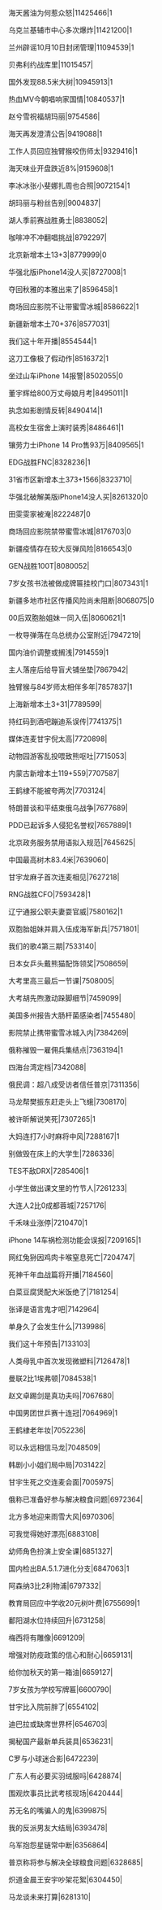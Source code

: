 海天酱油为何惹众怒|11425466|1

乌克兰基辅市中心多次爆炸|11421200|1

兰州辟谣10月10日封闭管理|11094539|1

贝弗利约战库里|11015457|

国外发现88.5米大树|10945913|1

热血MV今朝唱响家国情|10840537|1

赵兮雪祝福胡玛丽|9754586|

海天再发澄清公告|9419088|1

工作人员回应独臂猴咬伤师太|9329416|1

海天味业开盘跌近8%|9159608|1

李冰冰张小斐娜扎周也合照|9072154|1

胡玛丽与粉丝告别|9004837|

湖人季前赛战胜勇士|8838052|

咖啡冲不冲翻唱挑战|8792297|

北京新增本土13+3|8779999|0

华强北版iPhone14没人买|8727008|1

夺回秋雅的本雅出来了|8596458|1

商场回应影院不让带蜜雪冰城|8586622|1

新疆新增本土70+376|8577031|

我们这十年开播|8554544|1

这刀工像极了假动作|8516372|1

坐过山车iPhone 14报警|8502055|0

董宇辉给800万丈母娘月考|8495011|1

执念如影剧情反转|8490414|1

高校女生宿舍上演时装秀|8486461|1

镶劳力士iPhone 14 Pro售93万|8409565|1

EDG战胜FNC|8328236|1

31省市区新增本土373+1566|8323710|

华强北破解美版iPhone14没人买|8261320|0

田雯雯家被淹|8222487|0

商场回应影院禁带蜜雪冰城|8176703|0

新疆疫情存在较大反弹风险|8166543|0

GEN战胜100T|8080052|

7岁女孩书法被做成牌匾挂校门口|8073431|1

新疆多地市社区传播风险尚未阻断|8068075|0

00后双胞胎姐妹一同入伍|8060621|1

一枚导弹落在乌总统办公室附近|7947219|

国内油价调整或搁浅|7914559|1

主人落座后给导盲犬铺坐垫|7867942|

独臂猴与84岁师太相伴多年|7857837|1

上海新增本土3+31|7789599|

持红码到酒吧蹦迪系误传|7741375|1

媒体连麦甘宇倪太高|7720898|

动物园游客乱投喂致熊呕吐|7715053|

内蒙古新增本土119+559|7707587|

王鹤棣不能被夸两次|7703124|

特朗普谈和平结束俄乌战争|7677689|

PDD已起诉多人侵犯名誉权|7657889|1

北京政务服务禁用语拟入规范|7645625|

中国最高树木83.4米|7639060|

甘宇龙麻子首次连麦相见|7627218|

RNG战胜CFO|7593428|1

辽宁通报公职夫妻耍官威|7580162|1

双胞胎姐妹并肩入伍成海军新兵|7571801|

我们的歌4第三期|7533140|

日本女乒头戴熊猫配饰领奖|7508659|

大考里高三最后一节课|7508005|

大考胡先煦激动跺脚细节|7459099|

美国多州报告大肠杆菌感染者|7455480|

影院禁止携带蜜雪冰城入内|7384269|

俄称摧毁一雇佣兵集结点|7363194|1

四海台湾定档|7342088|

俄民调：超八成受访者信任普京|7311356|

马龙帮樊振东赶走头上飞蛾|7308170|

被许昕解说笑死|7307265|1

大妈连打7小时麻将中风|7288167|1

别做毁在床上的大学生|7286336|

TES不敌DRX|7285406|1

小学生做出课文里的竹节人|7261233|

大连人2比0成都蓉城|7257176|

千禾味业涨停|7210470|1

iPhone 14车祸检测功能会误报|7209165|1

网红兔狲因鸡肉卡喉窒息死亡|7204747|

死神千年血战篇将开播|7184560|

白菜豆腐煲配大米饭绝了|7181254|

张译是语言鬼才吧|7142964|

单身久了会发生什么|7139986|

我们这十年预告|7133103|

人类母乳中首次发现微塑料|7126478|1

曼联2比1埃弗顿|7084538|1

赵文卓踢剑是真功夫吗|7067680|

中国男团世乒赛十连冠|7064969|1

王鹤棣老年妆|7052236|

可以永远相信马龙|7048509|

韩剧小小姐们局中局|7031422|

甘宇生死之交连麦会面|7005975|

俄称已准备好参与解决粮食问题|6972364|

北方多地迎来雨雪大风|6970306|

可我觉得她好漂亮|6883108|

幼师角色扮演上安全课|6851327|

国内检出BA.5.1.7进化分支|6847063|1

阿森纳3比2利物浦|6797332|

教育局回应中学收20元树叶费|6755699|1

鄱阳湖水位持续回升|6731258|

梅西将有雕像|6691209|

增强对防疫政策的信心和耐心|6659131|

给你加秋天的第一箱油|6659127|

7岁女孩为学校写牌匾|6600790|

甘宇比入院前胖了|6554102|

迪巴拉或缺席世界杯|6546703|

揭秘国产最新单兵装具|6536231|

C罗与小球迷合影|6472239|

广东人有必要买羽绒服吗|6428874|

围观炊事员比武考核现场|6420444|

苏无名的嘴骗人的鬼|6399875|

我的反派男友大结局|6393478|

乌军抱怨星链常中断|6356864|

普京称将参与解决全球粮食问题|6328685|

炽道金晨王安宇吵架花絮|6304450|

马龙谈未来打算|6281310|

